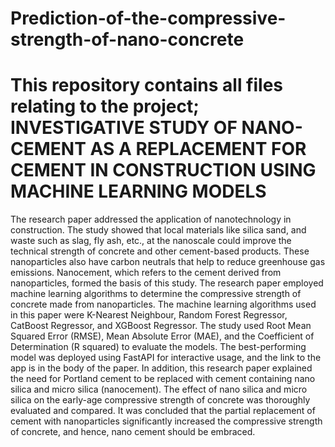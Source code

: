 # Prediction-of-the-compressive-strength-of-nano-concrete
# This repository contains all files relating to the project; INVESTIGATIVE STUDY OF NANO-CEMENT AS A REPLACEMENT FOR CEMENT IN CONSTRUCTION USING MACHINE LEARNING MODELS
The research paper addressed the application of nanotechnology in construction. The study showed that local materials like silica sand, 
and waste such as slag, fly ash, etc., at the nanoscale could improve the technical strength of concrete and other cement-based products. 
These nanoparticles also have carbon neutrals that help to reduce greenhouse gas emissions. Nanocement, which refers to the cement derived from nanoparticles, 
formed the basis of this study. The research paper employed machine learning algorithms to determine the compressive strength of concrete made from nanoparticles. 
The machine learning algorithms used in this paper were K-Nearest Neighbour, Random Forest Regressor, CatBoost Regressor, and XGBoost Regressor. 
The study used Root Mean Squared Error (RMSE), Mean Absolute Error (MAE), and the Coefficient of Determination (R squared) to evaluate the models.
The best-performing model was deployed using FastAPI for interactive usage, and the link to the app is in the body of the paper. In addition, 
this research paper explained the need for Portland cement to be replaced with cement containing nano silica and micro silica (nanocement). 
The effect of nano silica and micro silica on the early-age compressive strength of concrete was thoroughly evaluated and compared. 
It was concluded that the partial replacement of cement with nanoparticles significantly increased the compressive strength of concrete, 
and hence, nano cement should be embraced.
